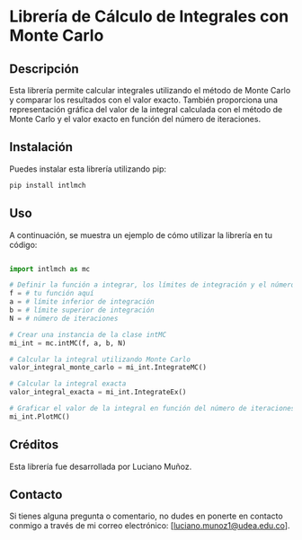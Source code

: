 # Librería de Cálculo de Integrales con Monte Carlo

## Descripción

Esta librería permite calcular integrales utilizando el método de Monte Carlo y comparar los resultados con el valor exacto. También proporciona una representación gráfica del valor de la integral calculada con el método de Monte Carlo y el valor exacto en función del número de iteraciones.

## Instalación

Puedes instalar esta librería utilizando pip:

```bash
pip install intlmch
```

## Uso

A continuación, se muestra un ejemplo de cómo utilizar la librería en tu código:

```python

import intlmch as mc

# Definir la función a integrar, los límites de integración y el número de iteraciones
f = # tu función aquí
a = # límite inferior de integración
b = # límite superior de integración
N = # número de iteraciones

# Crear una instancia de la clase intMC
mi_int = mc.intMC(f, a, b, N)

# Calcular la integral utilizando Monte Carlo
valor_integral_monte_carlo = mi_int.IntegrateMC()

# Calcular la integral exacta
valor_integral_exacta = mi_int.IntegrateEx()

# Graficar el valor de la integral en función del número de iteraciones
mi_int.PlotMC()
```
## Créditos

Esta librería fue desarrollada por Luciano Muñoz.

## Contacto

Si tienes alguna pregunta o comentario, no dudes en ponerte en contacto conmigo a través de mi correo electrónico: [luciano.munoz1@udea.edu.co].

